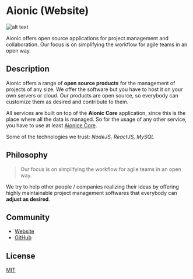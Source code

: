 # Aionic (Website)

![alt text](https://avatars0.githubusercontent.com/u/42389304?s=100&v=4 'Aionic Logo')

Aionic offers open source applications for project management and collaboration. Our focus is on simplifying the workflow for agile teams in an open way.

## Description

Aionic offers a range of **open source products** for the management of projects of any size. We offer the software but you have to host it on your own servers or cloud. Our products are open source, so everybody can customize them as desired and contribute to them.

All services are built on top of the **Aionic Core** application, since this is the place where all the data is managed. So for the usage of any other service, you have to use at least [Aionice Core](https://github.com/Aionic-Apps/aionic-core/).

Some of the technologies we trust: _NodeJS, ReactJS, MySQL_

## Philosophy

> Our focus is on simplifying the workflow for agile teams in an open way.

We try to help other people / companies realizing their ideas by offering highly maintainable project management softwares that everybody can **adjust as desired**.

## Community

- [Website](https://aionic-apps.com)
- [GitHub](https://github.com/Aionic-Apps)

## License

[MIT](https://github.com/Aionic-Apps/aionic-frontend/blob/master/LICENSE)
